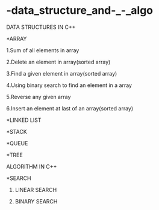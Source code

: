 # -data_structure_and-_-_algo

DATA STRUCTURES IN C++

*ARRAY

1.Sum of all elements in  array 

2.Delete an element in array(sorted array)

3.Find a given element in  array(sorted array)

4.Using binary search to find an element in a array

5.Reverse any  given array

6.Insert an element at last of an array(sorted array)

*LINKED LIST


*STACK 



*QUEUE


*TREE



ALGORITHM  IN C++

*SEARCH

1. LINEAR SEARCH

2. BINARY SEARCH